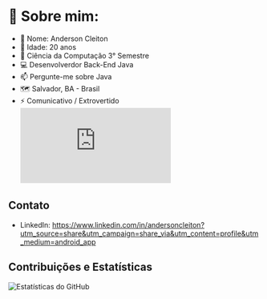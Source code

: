 #    📖 Sobre mim:

- 👋 Nome: Anderson Cleiton
- 👀 Idade: 20 anos
- 🔭 Ciência da Computação 3° Semestre 
- 💻 Desenvolverdor Back-End Java                                                                                                                           
- 📫 Pergunte-me sobre Java
- 🗺️ Salvador, BA - Brasil
-  ⚡ Comunicativo / Extrovertido
![Java Logo](https://www.cleanpng.com/png-logo-java-development-kit-portable-network-graphic-7247346/preview.html)

## Contato

- LinkedIn: https://www.linkedin.com/in/andersoncleiton?utm_source=share&utm_campaign=share_via&utm_content=profile&utm_medium=android_app

## Contribuições e Estatísticas
![Estatísticas do GitHub](https://github-readme-stats.vercel.app/api?username=AndersonCldev&show_icons=true&theme=radical)

<!---
AndersonCldev/AndersonCldev is a ✨ special ✨ repository because its `README.md` (this file) appears on your GitHub profile.
You can click the Preview link to take a look at your changes.
--->

